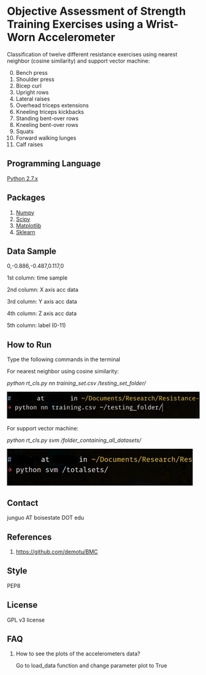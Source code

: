 # Objective Assessment of Strength Training Exercises using a Wrist-Worn Accelerometer #
Classification of twelve different resistance exercises using nearest neighbor (cosine similarity) and support vector machine:

0. Bench press
1. Shoulder press
2. Bicep curl
3. Upright rows
4. Lateral raises
5. Overhead triceps extensions
6. Kneeling triceps kickbacks
7. Standing bent-over rows
8. Kneeling bent-over rows
9. Squats
10. Forward walking lunges
11. Calf raises

## Programming Language ##
[Python 2.7.x](https://www.python.org/)

## Packages ##
1. [Numpy](http://www.numpy.org/)
2. [Scipy](https://www.scipy.org/)
3. [Matplotlib](http://matplotlib.org/)
4. [Sklearn](http://scikit-learn.org/stable/)

## Data Sample ##
0,-0.886,-0.487,0.117,0

1st column: time sample

2nd column: X axis acc data

3rd column: Y axis acc data

4th column: Z axis acc data

5th column: label (0-11)

## How to Run ##
Type the following commands in the terminal

For nearest neighbor using cosine similarity:

  *python rt_cls.py nn training_set.csv /testing_set_folder/*

![](./nn.png)

For support vector machine:

  *python rt_cls.py svm /folder_containing_all_datasets/*

![](./svm.png)

## Contact ##
junguo AT boisestate DOT edu

## References ##
1. https://github.com/demotu/BMC

## Style ##
PEP8

## License ##
GPL v3 license

## FAQ ##
1. How to see the plots of the accelerometers data?

    Go to load_data function and change parameter plot to True

